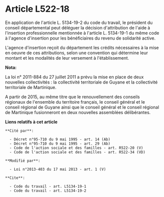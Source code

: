 # Article L522-18

En application de l'article L. 5134-19-2 du code du travail, le président du conseil départemental peut déléguer la décision
d'attribution de l'aide à l'insertion professionnelle mentionnée à l'article L. 5134-19-1 du même code à l'agence d'insertion
pour les bénéficiaires du revenu de solidarité active. 

L'agence d'insertion reçoit du département les crédits nécessaires à la mise en oeuvre de ces attributions, selon une
convention qui détermine leur montant et les modalités de leur versement à l'établissement.

**Nota:**

La loi n° 2011-884 du 27 juillet 2011 a prévu la mise en place de deux nouvelles collectivités : la collectivité territoriale
de Guyane et la collectivité territoriale de Martinique.

A partir de 2015, au même titre que le renouvellement des conseils régionaux de l'ensemble du territoire français, le conseil
général et le conseil régional de Guyane ainsi que le conseil général et le conseil régional de Martinique fusionneront en
deux nouvelles assemblées délibérantes.

**Liens relatifs à cet article**

	**Cité par**:

	  - Décret n°95-710 du 9 mai 1995 - art. 14 (Ab)
	  - Décret n°95-710 du 9 mai 1995 - art. 29 (Ab)
	  - Code de l'action sociale et des familles - art. R522-20 (V)
	  - Code de l'action sociale et des familles - art. R522-34 (VD)

	**Modifié par**:

	  - Loi n°2013-403 du 17 mai 2013 - art. 1 (V)

	**Cite**:

	  - Code du travail - art. L5134-19-1
	  - Code du travail - art. L5134-19-2
